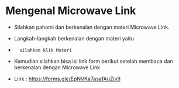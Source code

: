 # Mengenal Microwave Link

* Silahkan pahami dan berkenalan dengan materi Microwave Link.
* Langkah-langkah berkenalan dengan materi yaitu
*       silahkan klik Materi 

* Kemudian silahkan bisa isi link form berikut setelah membaca dan berkenalan dengan Microwave Link

* Link : https://forms.gle/EpNVKa7asafAuZiv9
